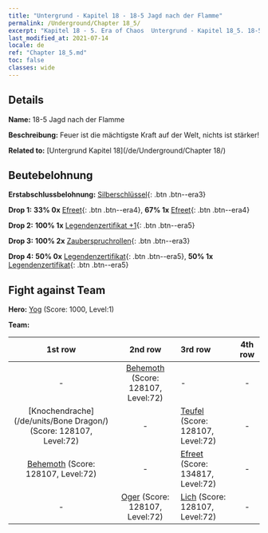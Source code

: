 ```yaml
---
title: "Untergrund - Kapitel 18 - 18-5 Jagd nach der Flamme"
permalink: /Underground/Chapter 18_5/
excerpt: "Kapitel 18 - 5. Era of Chaos  Untergrund - Kapitel 18_5. 18-5 Jagd nach der Flamme"
last_modified_at: 2021-07-14
locale: de
ref: "Chapter 18_5.md"
toc: false
classes: wide
---
```


## Details

 **Name:** 18-5 Jagd nach der Flamme

 **Beschreibung:** Feuer ist die mächtigste Kraft auf der Welt, nichts ist stärker!

 **Related to:** [Untergrund Kapitel 18](/de/Underground/Chapter 18/)

## Beutebelohnung

 **Erstabschlussbelohnung:** [Silberschlüssel](/ItemsDE/con_693/){: .btn .btn--era3}

 **Drop 1:** **33% 0x** [Efreet](/ItemsDE/unt_231/){: .btn .btn--era4}, **67% 1x** [Efreet](/ItemsDE/unt_231/){: .btn .btn--era4}

 **Drop 2:** **100% 1x** [Legendenzertifikat +1](/ItemsDE/mat_74/){: .btn .btn--era5}

 **Drop 3:** **100% 2x** [Zauberspruchrollen](/ItemsDE/con_694/){: .btn .btn--era3}

 **Drop 4:** **50% 0x** [Legendenzertifikat](/ItemsDE/mat_67/){: .btn .btn--era5}, **50% 1x** [Legendenzertifikat](/ItemsDE/mat_67/){: .btn .btn--era5}


## Fight against Team
 **Hero:** [Yog](/de/heroes/Yog/) (Score: 1000, Level:1)

 **Team:**


  | 1st row | 2nd row | 3rd row | 4th row |
  |:----:|:----:|:----|:----:|
  | - | [Behemoth](/de/units/Behemoth/) (Score: 128107, Level:72)  | - | - |
  | [Knochendrache](/de/units/Bone Dragon/) (Score: 128107, Level:72)  | - | [Teufel](/de/units/Devil/) (Score: 128107, Level:72)  | - |
  | [Behemoth](/de/units/Behemoth/) (Score: 128107, Level:72)  | - | [Efreet](/de/units/Efreeti/) (Score: 134817, Level:72)  | - |
  | - | [Oger](/de/units/Ogre/) (Score: 128107, Level:72)  | [Lich](/de/units/Lich/) (Score: 128107, Level:72)  | - |


